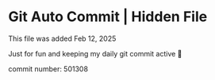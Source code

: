 # Git Auto Commit | Hidden File

This file was added Feb 12, 2025

Just for fun and keeping my daily git commit active 🤪

commit number: 501308
